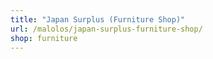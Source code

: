 ```yaml
---
title: "Japan Surplus (Furniture Shop)"
url: /malolos/japan-surplus-furniture-shop/
shop: furniture
---
```

